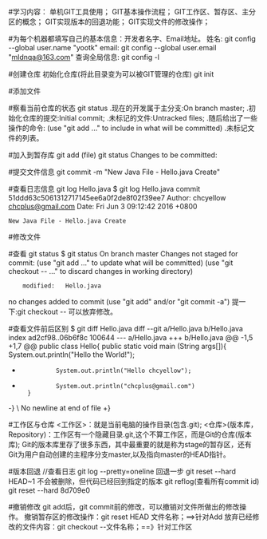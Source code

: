 #学习内容：
单机GIT工具使用；
GIT基本操作流程；
GIT工作区、暂存区、主分区的概念；
GIT实现版本的回退功能；
GIT实现文件的修改操作；

#为每个机器都填写自己的基本信息：开发者名字、Email地址。
姓名: git config --global user.name "yootk"
email: git config --global user.email "mldnqa@163.com"
查询全局信息: git config -l

#创建仓库
初始化仓库(将此目录变为可以被GIT管理的仓库)
git init

#添加文件

#察看当前仓库的状态
git status
.现在的开发属于主分支:On branch master;
.初始化仓库的提交:Initial commit;
.未标记的文件:Untracked files;
.随后给出了一些操作的命令: (use "git add <file>..." to include in what will be committed)
.未标记文件的列表。

#加入到暂存库
git add (file)
git status
Changes to be committed:

#提交文件信息
git commit -m "New Java File - Hello.java Create"

#查看日志信息
git log Hello.java
$ git log Hello.java
commit 51ddd63c5061312717145ee6a0f2de8f02f39ee7
Author: chcyellow <chcplus@gmail.com>
Date:   Fri Jun 3 09:12:42 2016 +0800

    New Java File - Hello.java Create

#修改文件

#查看 git status
$ git status
On branch master
Changes not staged for commit:
  (use "git add <file>..." to update what will be committed)
  (use "git checkout -- <file>..." to discard changes in working directory)

        modified:   Hello.java

no changes added to commit (use "git add" and/or "git commit -a")
提一下:git checkout -- <file> 可以放弃修改。

#查看文件前后区别
$ git diff Hello.java
diff --git a/Hello.java b/Hello.java
index ad2cf98..06b6f8c 100644
--- a/Hello.java
+++ b/Hello.java
@@ -1,5 +1,7 @@
 public class Hello{
        public static void main (String args[]){
                System.out.println("Hello the World!");
+               System.out.println("Hello chcyellow");
+               System.out.println("chcplus@gmail.com")
        }
-}
\ No newline at end of file
+}

#工作区与仓库
<工作区>：就是当前电脑的操作目录(包含.git);
<仓库>(版本库，Repository)：工作区有一个隐藏目录.git,这个不算工作区，而是Git的仓库(版本库);
Git的版本库里存了很多东西，其中最重要的就是称为stage的暂存区，还有Git为用户自动创建的主程序分支master,以及指向master的HEAD指针。

#版本回退
//查看日志
git log --pretty=oneline
回退一步
git reset --hard HEAD~1
不会被删除，但代码已经回到指定的版本
git reflog(查看所有commit id)
git reset --hard 8d709e0

#撤销修改
git add后，git commit前的修改，可以撤销对文件所做出的修改操作。
	撤销暂存区的修改操作：git reset HEAD 文件名称；==>针对Add
	放弃已经修改的文件内容：git checkout --文件名称；==》针对工作区